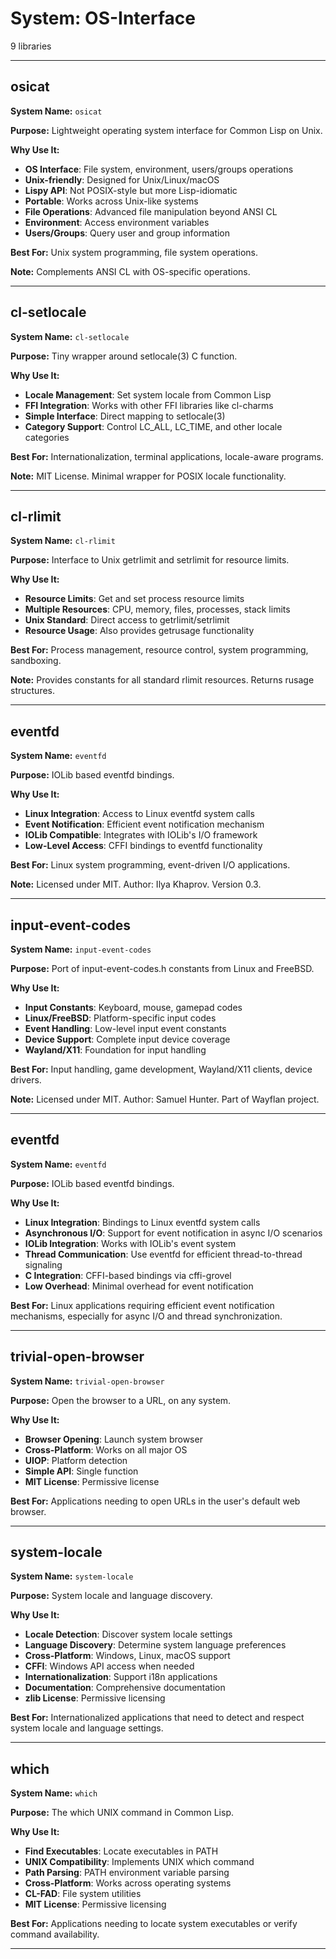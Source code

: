 # System: OS-Interface

9 libraries

---

## osicat

**System Name:** `osicat`

**Purpose:** Lightweight operating system interface for Common Lisp on Unix.

**Why Use It:**
- **OS Interface**: File system, environment, users/groups operations
- **Unix-friendly**: Designed for Unix/Linux/macOS
- **Lispy API**: Not POSIX-style but more Lisp-idiomatic
- **Portable**: Works across Unix-like systems
- **File Operations**: Advanced file manipulation beyond ANSI CL
- **Environment**: Access environment variables
- **Users/Groups**: Query user and group information

**Best For:** Unix system programming, file system operations.

**Note:** Complements ANSI CL with OS-specific operations.

---


## cl-setlocale

**System Name:** `cl-setlocale`

**Purpose:** Tiny wrapper around setlocale(3) C function.

**Why Use It:**
- **Locale Management**: Set system locale from Common Lisp
- **FFI Integration**: Works with other FFI libraries like cl-charms
- **Simple Interface**: Direct mapping to setlocale(3)
- **Category Support**: Control LC_ALL, LC_TIME, and other locale categories

**Best For:** Internationalization, terminal applications, locale-aware programs.

**Note:** MIT License. Minimal wrapper for POSIX locale functionality.

---


## cl-rlimit

**System Name:** `cl-rlimit`

**Purpose:** Interface to Unix getrlimit and setrlimit for resource limits.

**Why Use It:**
- **Resource Limits**: Get and set process resource limits
- **Multiple Resources**: CPU, memory, files, processes, stack limits
- **Unix Standard**: Direct access to getrlimit/setrlimit
- **Resource Usage**: Also provides getrusage functionality

**Best For:** Process management, resource control, system programming, sandboxing.

**Note:** Provides constants for all standard rlimit resources. Returns rusage structures.

---


## eventfd

**System Name:** `eventfd`

**Purpose:** IOLib based eventfd bindings.

**Why Use It:**
- **Linux Integration**: Access to Linux eventfd system calls
- **Event Notification**: Efficient event notification mechanism
- **IOLib Compatible**: Integrates with IOLib's I/O framework
- **Low-Level Access**: CFFI bindings to eventfd functionality

**Best For:** Linux system programming, event-driven I/O applications.

**Note:** Licensed under MIT. Author: Ilya Khaprov. Version 0.3.

---


## input-event-codes

**System Name:** `input-event-codes`

**Purpose:** Port of input-event-codes.h constants from Linux and FreeBSD.

**Why Use It:**
- **Input Constants**: Keyboard, mouse, gamepad codes
- **Linux/FreeBSD**: Platform-specific input codes
- **Event Handling**: Low-level input event constants
- **Device Support**: Complete input device coverage
- **Wayland/X11**: Foundation for input handling

**Best For:** Input handling, game development, Wayland/X11 clients, device drivers.

**Note:** Licensed under MIT. Author: Samuel Hunter. Part of Wayflan project.

---


## eventfd

**System Name:** `eventfd`

**Purpose:** IOLib based eventfd bindings.

**Why Use It:**
- **Linux Integration**: Bindings to Linux eventfd system calls
- **Asynchronous I/O**: Support for event notification in async I/O scenarios
- **IOLib Integration**: Works with IOLib's event system
- **Thread Communication**: Use eventfd for efficient thread-to-thread signaling
- **C Integration**: CFFI-based bindings via cffi-grovel
- **Low Overhead**: Minimal overhead for event notification

**Best For:** Linux applications requiring efficient event notification mechanisms, especially for async I/O and thread synchronization.

---


## trivial-open-browser

**System Name:** `trivial-open-browser`

**Purpose:** Open the browser to a URL, on any system.

**Why Use It:**
- **Browser Opening**: Launch system browser
- **Cross-Platform**: Works on all major OS
- **UIOP**: Platform detection
- **Simple API**: Single function
- **MIT License**: Permissive license

**Best For:** Applications needing to open URLs in the user's default web browser.

---


## system-locale

**System Name:** `system-locale`

**Purpose:** System locale and language discovery.

**Why Use It:**
- **Locale Detection**: Discover system locale settings
- **Language Discovery**: Determine system language preferences
- **Cross-Platform**: Windows, Linux, macOS support
- **CFFI**: Windows API access when needed
- **Internationalization**: Support i18n applications
- **Documentation**: Comprehensive documentation
- **zlib License**: Permissive licensing

**Best For:** Internationalized applications that need to detect and respect system locale and language settings.

---


## which

**System Name:** `which`

**Purpose:** The which UNIX command in Common Lisp.

**Why Use It:**
- **Find Executables**: Locate executables in PATH
- **UNIX Compatibility**: Implements UNIX which command
- **Path Parsing**: PATH environment variable parsing
- **Cross-Platform**: Works across operating systems
- **CL-FAD**: File system utilities
- **MIT License**: Permissive licensing

**Best For:** Applications needing to locate system executables or verify command availability.

---



